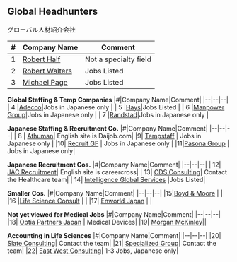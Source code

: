## Global Headhunters  
グローバル人材紹介会社

|#|Company Name|Comment|
|--|--|--|
| 1	|[Robert Half](https://www.roberthalf.jp/en/)	| Not a specialty field |
| 2	| [Robert Walters](https://www.robertwalters.co.jp/en/healthcare.html)| Jobs Listed |
| 3	| [Michael Page](http://www.michaelpage.co.jp/en/browse/jobs/life-sciences/all/all)	| Jobs Listed |

**Global Staffing & Temp Companies**
|#|Company Name|Comment|
|--|--|--|
| 4	|[Adecco](http://www.adecco.co.jp/worker/medical/)|Jobs in Japanese only |
| 5	|[Hays](https://www.hays.co.jp/en/jobs/life-sciences-jobs/)|Jobs Listed |
| 6	|[Manpower Group](https://tenshoku.manpowergroup.jp/job/jt_medical_welfare)|Jobs in Japanese only |
| 7	|[Randstad](https://www.randstad.co.jp/tenshoku/sb080/)|Jobs in Japanese only |

**Japanese Staffing & Recruitment Co.**
|#|Company Name|Comment|
|--|--|--|
| 8	| [Athuman](http://recruit.human-lifecare.jp/)|	English site is Daijob.com|
|9|	[Tempstaff](https://www.tempstaff.co.jp/personal/know/medical/)	| Jobs in Japanese only |
|10|	[Recruit GF](http://www.r-agent.com/medical/)	| Jobs in Japanese only |
|11|[Pasona Group](https://pasonaglobal.job-haku.com/jobs) |	Jobs in Japanese only|

**Japanese Recruitment Cos.**
|#|Company Name|Comment|
|--|--|--|
| 12|	[JAC Recruitment](http://www.jac-recruitment.jp/market/medical/)|	English site is careercross|
| 13|	[CDS Consulting](http://www.cds-consulting.com/e/?this_page=1335382070)|	Contact the Healthcare team|
| 14|	[Intelligence Global Services](http://igs.inte.co.jp/en/jobs/?specialization=11&number=10&page=1)	|Jobs Listed|

**Smaller Cos.**
|#|Company Name|Comment|
|--|--|--|
|15|[Boyd & Moore](http://www.bmes.com) | |
|16	|[Life Science Consult](http://www.lifescienceconsult.com) | |
|17|	[Enworld Japan](https://enworld.net/en/?jobType=&category%5B%5D=29&minSalary=&maxSalary=&s=) | |

**Not yet viewed for Medical Jobs**
|#|Company Name|Comment|
|--|--|--|
|18|	[Optia Partners Japan](https://www.optiapartners.com/advancedsearch.aspx?search=1&professionid=818)	| Medical Devices|
|19|	[Morgan McKinley](https://www.morganmckinley.com.sg/article/medical-and-life-science-2017-updates-and-expectations)||

**Accounting in Life Sciences**
|#|Company Name|Comment|
|--|--|--|
|20|	[Slate Consulting](http://www.slate.co.jp/expertise/?show=life_sciences)|	Contact the team|
|21|	[Specialized Group](http://www.specialized-group.com/en/Results.aspx?indcid=13)|	Contact the team|
|22|	[East West Consulting](http://www.ewcd.co.jp/)|	1-3 Jobs, Japanese only|
